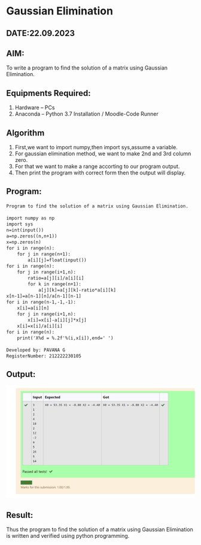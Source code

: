 # Gaussian Elimination
## DATE:22.09.2023
## AIM:
To write a program to find the solution of a matrix using Gaussian Elimination.
## Equipments Required:
1. Hardware – PCs
2. Anaconda – Python 3.7 Installation / Moodle-Code Runner
## Algorithm
1. First,we want to import numpy,then import sys,assume a variable.
2. For gaussian elimination method, we want to make 2nd and 3rd column zero.
3. For that we want to make a range accorting to our program output.
4. Then print the program with correct form then the output will display.
## Program:
```
Program to find the solution of a matrix using Gaussian Elimination.

import numpy as np
import sys
n=int(input())
a=np.zeros((n,n+1))
x=np.zeros(n)
for i in range(n):
    for j in range(n+1):
        a[i][j]=float(input())
for i in range(n):
    for j in range(i+1,n):
        ratio=a[j][i]/a[i][i]
        for k in range(n+1):
            a[j][k]=a[j][k]-ratio*a[i][k]
x[n-1]=a[n-1][n]/a[n-1][n-1]
for i in range(n-1,-1,-1):
    x[i]=a[i][n]
    for j in range(i+1,n):
        x[i]=x[i]-a[i][j]*x[j]
    x[i]=x[i]/a[i][i]
for i in range(n):
    print('X%d = %.2f'%(i,x[i]),end=' ')

Developed by: PAVANA G
RegisterNumber: 212222230105
```
## Output:
![Gaussian Elimination](guass.png)
## Result:
Thus the program to find the solution of a matrix using Gaussian Elimination is written and verified using python programming.

